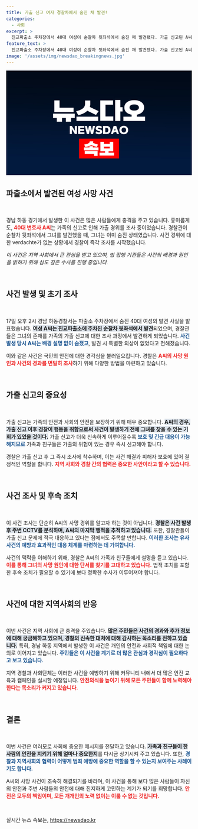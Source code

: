 ```yaml
---
title: 가출 신고 여자 경찰차에서 숨진 채 발견!
categories:
  - 사회
excerpt: >
  진교파출소 주차장에서 40대 여성이 순찰차 뒷좌석에서 숨진 채 발견됐다. 가출 신고된 A씨는 외상 없이 발견돼, 경찰이 사건 경위를 조사 중이다. 과연 그녀에게 무슨 일이 있었던 것일까?
feature_text: >
  진교파출소 주차장에서 40대 여성이 순찰차 뒷좌석에서 숨진 채 발견됐다. 가출 신고된 A씨는 외상 없이 발견돼, 경찰이 사건 경위를 조사 중이다. 과연 그녀에게 무슨 일이 있었던 것일까?
image: '/assets/img/newsdao_breakingnews.jpg'
---
```


<p><img src="/assets/img/newsdao_breakingnews.jpg" alt="koreaapp 속보" /></p>

<h2 data-ke-size="size26">파출소에서 발견된 여성 사망 사건</h2>

<p data-ke-size="size16">&nbsp;</p>

<p>경남 하동 경기에서 발생한 이 사건은 많은 사람들에게 충격을 주고 있습니다. 흥미롭게도, <b><span style="color: #ee2323;">40대 변호사 A씨</span></b>는 가족의 신고로 인해 가출 경위를 조사 중이었습니다. 경찰관이 순찰차 뒷좌석에서 그녀를 발견했을 때, 그녀는 이미 숨진 상태였습니다. 사건 경위에 대한 verdachte가 없는 상황에서 경찰이 즉각 조사를 시작했습니다.</p>

<p><em>이 사건은 지역 사회에서 큰 관심을 받고 있으며, 법 집행 기관들은 사건의 배경과 원인을 밝히기 위해 심도 깊은 수사를 진행 중입니다.</em></p>

<p data-ke-size="size16">&nbsp;</p>

<h2 data-ke-size="size26">사건 발생 및 초기 조사</h2>

<p data-ke-size="size16">&nbsp;</p>

<p>17일 오후 2시 경남 하동경찰서는 파출소 주차장에서 숨진 40대 여성의 발견 사실을 발표했습니다. <b><span style="background-color: #21538527;">여성 A씨는 진교파출소에 주차된 순찰차 뒷좌석에서 발견</span></b>되었으며, 경찰관들은 그녀의 존재를 가족의 가출 신고에 대한 조사 과정에서 발견하게 되었습니다. <b><span style="color: #1a5490;">사건 발생 당시 A씨는 배경 설명 없이 숨졌고</span></b>, 발견 시 특별한 외상이 없었다고 전해졌습니다.</p>

<p>이와 같은 사건은 국민의 안전에 대한 경각심을 불러일으킵니다. 경찰은 <b><span style="color: #ee2323;">A씨의 사망 원인과 사건의 경과를 면밀히 조사</span></b>하기 위해 다양한 방법을 마련하고 있습니다.</p>

<p data-ke-size="size16">&nbsp;</p>

<h2 data-ke-size="size26">가출 신고의 중요성</h2>

<p data-ke-size="size16">&nbsp;</p>

<p>가출 신고는 가족의 안전과 사회의 안전을 보장하기 위해 매우 중요합니다. <b><span style="background-color: #21538527;">A씨의 경우, 가출 신고 이후 경찰이 행동을 취함으로써 사건이 발생하기 전에 그녀를 찾을 수 있는 기회가 있었을 것이다.</span></b> 가출 신고가 더욱 신속하게 이루어질수록 <b><span style="color: #1a5490;">보호 및 긴급 대응이 가능해지므로</span></b> 가족과 친구들은 가출의 위험이 있는 경우 즉시 신고해야 합니다.</p>

<p>경찰은 가출 신고 후 그 즉시 조사에 착수하며, 이는 사건 해결과 피해자 보호에 있어 결정적인 역할을 합니다. <b><span style="color: #ee2323;">지역 사회와 경찰 간의 협력은 중요한 사안이라고 할 수 있습니다.</span></b></p>

<p data-ke-size="size16">&nbsp;</p>

<h2 data-ke-size="size26">사건 조사 및 후속 조치</h2>

<p data-ke-size="size16">&nbsp;</p>

<p>이 사건 조사는 단순히 A씨의 사망 경위를 알고자 하는 것이 아닙니다. <b><span style="background-color: #21538527;">경찰은 사건 발생 후 주변 CCTV를 분석하며, A씨의 마지막 행적을 추적하고 있습니다.</span></b> 또한, 경찰관들이 가출 신고 문제에 적극 대응하고 있다는 점에서도 주목할 만합니다. <b><span style="color: #1a5490;">이러한 조사는 유사 사건의 예방과 효과적인 대응 체계를 마련하는 데 기여합니다.</span></b></p>

<p>사건의 맥락을 이해하기 위해, 경찰은 A씨의 가족과 친구들에게 설명을 듣고 있습니다. <b><span style="color: #ee2323;">이를 통해 그녀의 사망 원인에 대한 단서를 찾기를 고대하고 있습니다.</span></b> 법적 조치를 포함한 후속 조치가 필요할 수 있기에 보다 정확한 수사가 이루어져야 합니다.</p>

<p data-ke-size="size16">&nbsp;</p>

<h2 data-ke-size="size26">사건에 대한 지역사회의 반응</h2>

<p data-ke-size="size16">&nbsp;</p>

<p>이번 사건은 지역 사회에 큰 충격을 주었습니다. <b><span style="background-color: #21538527;">많은 주민들은 사건의 경과와 추가 정보에 대해 궁금해하고 있으며, 경찰의 신속한 대처에 대해 감사하는 목소리를 전하고 있습니다.</span></b> 특히, 경남 하동 지역에서 발생한 이 사건은 개인의 안전과 사회적 책임에 대한 논의로 이어지고 있습니다. <b><span style="color: #1a5490;">주민들은 이 사건을 계기로 더 많은 관심과 경각심이 필요하다고 보고 있습니다.</span></b></p>

<p>지역 경찰과 사회단체는 이러한 사건을 예방하기 위해 커뮤니티 내에서 더 많은 안전 교육과 캠페인을 실시할 예정입니다. <b><span style="color: #ee2323;">안전의식을 높이기 위해 모든 주민들이 함께 노력해야 한다는 목소리가 커지고 있습니다.</span></b></p>

<p data-ke-size="size16">&nbsp;</p>

<h2 data-ke-size="size26">결론</h2>

<p data-ke-size="size16">&nbsp;</p>

<p>이번 사건은 여러모로 사회에 중요한 메시지를 전달하고 있습니다. <b><span style="background-color: #21538527;">가족과 친구들이 한 사람의 안전을 지키기 위해 얼마나 중요한지</span></b>를 다시금 상기시켜 주고 있습니다. 또한, <b><span style="color: #1a5490;">경찰과 지역사회의 협력이 어떻게 범죄 예방에 중요한 역할을 할 수 있는지 보여주는 사례이기도 합니다.</span></b></p>

<p>A씨의 사망 사건이 조속히 해결되기를 바라며, 이 사건을 통해 보다 많은 사람들이 자신의 안전과 주변 사람들의 안전에 대해 진지하게 고민하는 계기가 되기를 희망합니다. <b><span style="color: #ee2323;">안전은 모두의 책임이며, 모든 개개인의 노력 없이는 이룰 수 없는 것입니다.</span></b></p>

<p data-ke-size="size16">&nbsp;</p>
실시간 뉴스 속보는, <a href="https://newsdao.kr" rel="dofollow">https://newsdao.kr</a>


